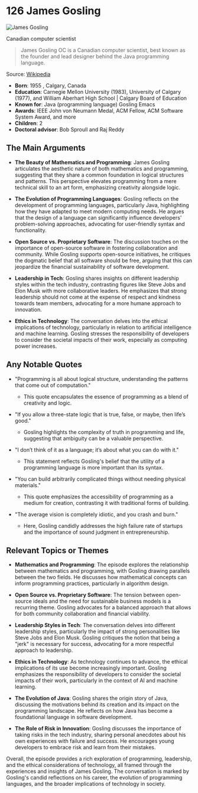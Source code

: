 # 126 James Gosling


![James Gosling](https://encrypted-tbn0.gstatic.com/licensed-image?q=tbn:ANd9GcRPwy06tISNRYjVxGge6UUXTYeH3jToKghidwoUJa5XmKjrNNGZI8fBXGAYQTrmOXuauJtC&s=19)

Canadian computer scientist

> James Gosling OC is a Canadian computer scientist, best known as the founder and lead designer behind the Java programming language.

Source: [Wikipedia](https://en.wikipedia.org/wiki/James_Gosling)

- **Born**: 1955 , Calgary, Canada
- **Education**: Carnegie Mellon University (1983), University of Calgary (1977), and William Aberhart High School | Calgary Board of Education
- **Known for**: Java (programming language) Gosling Emacs
- **Awards**: IEEE John von Neumann Medal, ACM Fellow, ACM Software System Award, and more
- **Children**: 2
- **Doctoral advisor**: Bob Sproull and Raj Reddy


## The Main Arguments

- **The Beauty of Mathematics and Programming**: James Gosling articulates the aesthetic nature of both mathematics and programming, suggesting that they share a common foundation in logical structures and patterns. This perspective elevates programming from a mere technical skill to an art form, emphasizing creativity alongside logic.

- **The Evolution of Programming Languages**: Gosling reflects on the development of programming languages, particularly Java, highlighting how they have adapted to meet modern computing needs. He argues that the design of a language can significantly influence developers' problem-solving approaches, advocating for user-friendly syntax and functionality.

- **Open Source vs. Proprietary Software**: The discussion touches on the importance of open-source software in fostering collaboration and community. While Gosling supports open-source initiatives, he critiques the dogmatic belief that all software should be free, arguing that this can jeopardize the financial sustainability of software development.

- **Leadership in Tech**: Gosling shares insights on different leadership styles within the tech industry, contrasting figures like Steve Jobs and Elon Musk with more collaborative leaders. He emphasizes that strong leadership should not come at the expense of respect and kindness towards team members, advocating for a more humane approach to innovation.

- **Ethics in Technology**: The conversation delves into the ethical implications of technology, particularly in relation to artificial intelligence and machine learning. Gosling stresses the responsibility of developers to consider the societal impacts of their work, especially as computing power increases.

## Any Notable Quotes

- "Programming is all about logical structure, understanding the patterns that come out of computation."
  - This quote encapsulates the essence of programming as a blend of creativity and logic.

- "If you allow a three-state logic that is true, false, or maybe, then life’s good."
  - Gosling highlights the complexity of truth in programming and life, suggesting that ambiguity can be a valuable perspective.

- "I don’t think of it as a language; it’s about what you can do with it."
  - This statement reflects Gosling's belief that the utility of a programming language is more important than its syntax.

- "You can build arbitrarily complicated things without needing physical materials."
  - This quote emphasizes the accessibility of programming as a medium for creation, contrasting it with traditional forms of building.

- "The average vision is completely idiotic, and you crash and burn."
  - Here, Gosling candidly addresses the high failure rate of startups and the importance of sound judgment in entrepreneurship.

## Relevant Topics or Themes

- **Mathematics and Programming**: The episode explores the relationship between mathematics and programming, with Gosling drawing parallels between the two fields. He discusses how mathematical concepts can inform programming practices, particularly in algorithm design.

- **Open Source vs. Proprietary Software**: The tension between open-source ideals and the need for sustainable business models is a recurring theme. Gosling advocates for a balanced approach that allows for both community collaboration and financial viability.

- **Leadership Styles in Tech**: The conversation delves into different leadership styles, particularly the impact of strong personalities like Steve Jobs and Elon Musk. Gosling critiques the notion that being a "jerk" is necessary for success, advocating for a more respectful approach to leadership.

- **Ethics in Technology**: As technology continues to advance, the ethical implications of its use become increasingly important. Gosling emphasizes the responsibility of developers to consider the societal impacts of their work, particularly in the context of AI and machine learning.

- **The Evolution of Java**: Gosling shares the origin story of Java, discussing the motivations behind its creation and its impact on the programming landscape. He reflects on how Java has become a foundational language in software development.

- **The Role of Risk in Innovation**: Gosling discusses the importance of taking risks in the tech industry, sharing personal anecdotes about his own experiences with failure and success. He encourages young developers to embrace risk and learn from their mistakes.

Overall, the episode provides a rich exploration of programming, leadership, and the ethical considerations of technology, all framed through the experiences and insights of James Gosling. The conversation is marked by Gosling's candid reflections on his career, the evolution of programming languages, and the broader implications of technology in society.